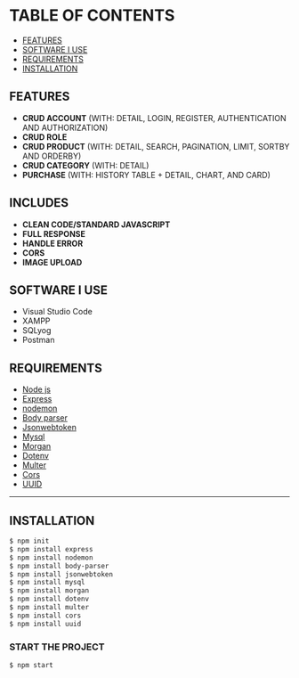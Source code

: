 # TABLE OF CONTENTS
- [FEATURES](#FEATURES)
- [SOFTWARE I USE](#software-i-use)
- [REQUIREMENTS](#REQUIREMENTS)
- [INSTALLATION](#INSTALLATION)

## FEATURES
- <b>CRUD ACCOUNT</b> (WITH: DETAIL, LOGIN, REGISTER, AUTHENTICATION AND AUTHORIZATION)
- <b>CRUD ROLE</b>
- <b>CRUD PRODUCT</b> (WITH: DETAIL, SEARCH, PAGINATION, LIMIT, SORTBY AND ORDERBY)
- <b>CRUD CATEGORY</b> (WITH: DETAIL)
- <b>PURCHASE</b> (WITH: HISTORY TABLE + DETAIL, CHART, AND CARD)

## INCLUDES
- <b>CLEAN CODE/STANDARD JAVASCRIPT</b>
- <b>FULL RESPONSE</b>
- <b>HANDLE ERROR</b>
- <b>CORS</b>
- <b>IMAGE UPLOAD</b>

## SOFTWARE I USE
- Visual Studio Code
- XAMPP
- SQLyog
- Postman

## REQUIREMENTS
* [Node js](https://nodejs.org/en/)
* [Express](http://expressjs.com/)
* [nodemon](https://www.npmjs.com/package/nodemon)
* [Body parser](https://www.npmjs.com/package/body-parser)
* [Jsonwebtoken](https://jwt.io/)
* [Mysql](https://www.npmjs.com/package/mysql)
* [Morgan](https://www.npmjs.com/package/morgan)
* [Dotenv](https://www.npmjs.com/package/dotenv)
* [Multer](https://www.npmjs.com/package/multer)
* [Cors](https://www.npmjs.com/package/cors)
* [UUID](https://www.npmjs.com/package/uuid)
<hr>

## INSTALLATION
```bash
$ npm init
$ npm install express
$ npm install nodemon
$ npm install body-parser
$ npm install jsonwebtoken
$ npm install mysql
$ npm install morgan
$ npm install dotenv
$ npm install multer
$ npm install cors
$ npm install uuid
```

### START THE PROJECT
```bash
$ npm start
```
